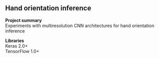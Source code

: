 ## Hand orientation inference
**Project summary**  
Experiments with multiresolution CNN architectures for hand orientation inference  

**Libraries**  
Keras 2.0+  
TensorFlow 1.0+
